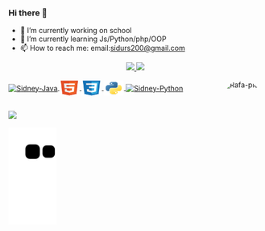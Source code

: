 ### Hi there 👋

- 🔭 I’m currently working on school
- 🌱 I’m currently learning Js/Python/php/OOP
- 📫 How to reach me: email:sidurs200@gmail.com


<div align="center">
  <a href="https://github.com/sidbox25">
  <img height="180em" src="https://github-readme-stats.vercel.app/api?username=sidbox25&show_icons=true&theme=synthwave&include_all_commits=true&count_private=true"/>
  <img height="180em" src="https://github-readme-stats.vercel.app/api/top-langs/?username=sidbox25&layout=compact&langs_count=7&theme=synthwave"/>
</div>

  <div style="display: inline_block"><br>
  <img align="center" alt="Sidney-Java" height="30" width="40" src="https://cdn.jsdelivr.net/gh/devicons/devicon/icons/java/java-original-wordmark.svg">
  <img align="center" alt="Sidney-HTML" height="30" width="40" src="https://raw.githubusercontent.com/devicons/devicon/master/icons/html5/html5-original.svg">
  <img align="center" alt="Sidney-CSS" height="30" width="40" src="https://raw.githubusercontent.com/devicons/devicon/master/icons/css3/css3-original.svg">
  <img align="center" alt="Sidney-Python" height="30" width="40" src="https://raw.githubusercontent.com/devicons/devicon/master/icons/python/python-original.svg">
  <img align="center" alt="Sidney-Python" height="30" width="40" src="https://cdn.jsdelivr.net/gh/devicons/devicon/icons/qt/qt-original.svg" />
  <img align="right" alt="Rafa-pic" width="80" height="80" style="border-radius:50px;" src="https://s10.gifyu.com/images/ezgif.com-gif-maker-2869e4c176f4442ce.gif">
</div>

   ##
 
<div> 
  <a href = "mailto:sidurs2000gmail.com"><img src="https://img.shields.io/badge/-Gmail-%23333?style=for-the-badge&logo=gmail&logoColor=white" target="_blank"></a>
 
  ![Snake animation](https://github.com/rafaballerini/rafaballerini/blob/output/github-contribution-grid-snake.svg)
 
</div>
